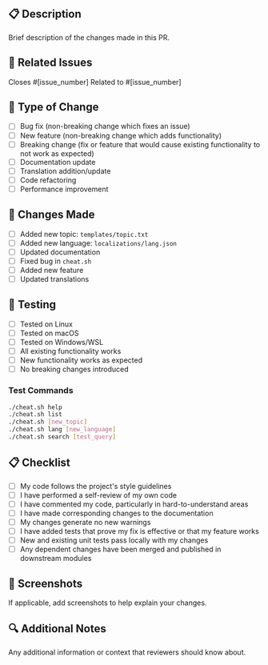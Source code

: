 ## 📋 Description

Brief description of the changes made in this PR.

## 🔗 Related Issues

Closes #[issue_number]
Related to #[issue_number]

## 🧪 Type of Change

- [ ] Bug fix (non-breaking change which fixes an issue)
- [ ] New feature (non-breaking change which adds functionality)
- [ ] Breaking change (fix or feature that would cause existing functionality to not work as expected)
- [ ] Documentation update
- [ ] Translation addition/update
- [ ] Code refactoring
- [ ] Performance improvement

## 📝 Changes Made

- [ ] Added new topic: `templates/topic.txt`
- [ ] Added new language: `localizations/lang.json`
- [ ] Updated documentation
- [ ] Fixed bug in `cheat.sh`
- [ ] Added new feature
- [ ] Updated translations

## 🧪 Testing

- [ ] Tested on Linux
- [ ] Tested on macOS
- [ ] Tested on Windows/WSL
- [ ] All existing functionality works
- [ ] New functionality works as expected
- [ ] No breaking changes introduced

### Test Commands
```bash
./cheat.sh help
./cheat.sh list
./cheat.sh [new_topic]
./cheat.sh lang [new_language]
./cheat.sh search [test_query]
```

## 📋 Checklist

- [ ] My code follows the project's style guidelines
- [ ] I have performed a self-review of my own code
- [ ] I have commented my code, particularly in hard-to-understand areas
- [ ] I have made corresponding changes to the documentation
- [ ] My changes generate no new warnings
- [ ] I have added tests that prove my fix is effective or that my feature works
- [ ] New and existing unit tests pass locally with my changes
- [ ] Any dependent changes have been merged and published in downstream modules

## 📸 Screenshots

If applicable, add screenshots to help explain your changes.

## 🔍 Additional Notes

Any additional information or context that reviewers should know about. 